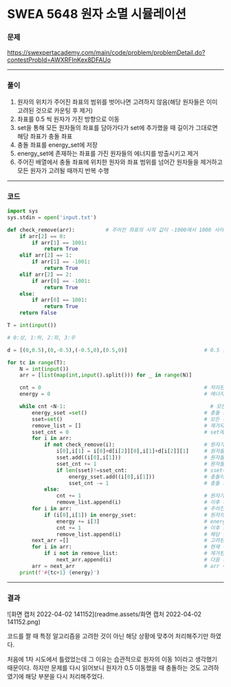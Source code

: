 # SWEA 5648 원자 소멸 시뮬레이션

### 문제 

https://swexpertacademy.com/main/code/problem/problemDetail.do?contestProbId=AWXRFInKex8DFAUo

<hr>



### 풀이

1. 원자의 위치가 주어진 좌표의 범위를 벗어나면 고려하지 않음(해당 원자들은 이미 고려된 것으로 카운팅 후 제거)
2. 좌표를 0.5 씩 원자가 가진 방향으로 이동
3. set을 통해 모든 원자들의 좌표를 담아가다가 set에 추가했을 때 길이가 그대로면 해당 좌표가 충돌 좌표
4. 충돌 좌표를 energy_set에 저장
5. energy_set에 존재하는 좌표를 가진 원자들의 에너지를 방출시키고 제거
6. 주어진 배열에서 충돌 좌표에 위치한 원자와 좌표 범위를 넘어간 원자들을 제거하고 모든 원자가 고려될 때까지 반복 수행

<hr>



### 코드

```python
import sys
sys.stdin = open('input.txt')

def check_remove(arr):          # 주어진 좌표의 시작 값이 -1000에서 1000 사이, 이를 넘어가는 위치에 존재하면 충돌할 수 없음 따라서 해당 좌표를 넘어가면 해당 원자 제거
    if arr[2] == 0:
        if arr[1] == 1001:
            return True
    elif arr[2] == 1:
        if arr[1] == -1001:
            return True
    elif arr[2] == 2:
        if arr[0] == -1001:
            return True
    else:
        if arr[0] == 1001:
            return True
    return False

T = int(input())

# 0:상, 1:하, 2:좌, 3:우

d = [(0,0.5),(0,-0.5),(-0.5,0),(0.5,0)]                         # 0.5 칸씩 움직이도록 설정

for tc in range(T):
    N = int(input())
    arr = [list(map(int,input().split())) for _ in range(N)]

    cnt = 0                                                     # 처리된 원자의 수를 담을 변수 초기화
    energy = 0                                                  # 에너지 방출된 양을 담을 변수 초기화

    while cnt <N-1:                                               # 모든 원자의 수가 고려되면 반복 종료
        energy_sset =set()                                      # 충돌 좌표를 중복 제거해서 담을 set변수 생성
        sset=set()                                              # 모든 좌표를 중복 제거해서 담을 set변수 생성
        remove_list = []                                        # 제거되는 원자의 좌표를 담을 list 생성
        sset_cnt = 0                                            # set에 담은 원자의 수를 세기 위한 변수
        for i in arr:
            if not check_remove(i):                             # 원자가 충돌 가능 범위를 초과하지 않을 떄만 충돌에 대해 조사
                i[0],i[1] = i[0]+d[i[2]][0],i[1]+d[i[2]][1]     # 원자들의 좌표를 0.5씩 해당 방향으로 움직여줌
                sset.add((i[0],i[1]))                           # 원자들의 좌표를 sset이라는 변수에 중복 제거하며 담아줌
                sset_cnt += 1                                   # 원자들이 sset에 담길 때마다 몇 개가 들어갔는지 카운트
                if len(sset)!=sset_cnt:                         # sset에 크기와 들어간 수가 다르다면 이때 충돌이 일어남
                    energy_sset.add((i[0],i[1]))                # 충돌이 일어난 좌표를 energy_sset에 중복 제거하며 추가해줌
                    sset_cnt -= 1                               # 충돌 좌표를 파악했다면 다시 sset_cnt를 -1만큼 감소시킴
            else:
                cnt += 1                                        # 원자가 충돌 가능 범위를 초과했다면 고려한 원자 수를 1만큼 증가
                remove_list.append(i)                           # 이후 제거될 목록에 원자의 정보를 추가해줌
        for i in arr:                                           # 주어진 원자를 순회
            if (i[0],i[1]) in energy_sset:                      # 원자의 좌표가 energy_sset에 들어있다면
                energy += i[3]                                  # energy에 해당 원자의 에너지만큼 더해줌
                cnt += 1                                        # 이후 고려한 원자 수를 1만큼 증가
                remove_list.append(i)                           # 해당 원자는 파괴되었음으로 remove_list에 원자 정보 추가
        next_arr =[]                                            # 고려된 원자들을 제외하고 다시 순회를 돌기위해 아직 고려 가능한 원자들만 담을 리스트 생성
        for i in arr:                                           # 현재 주어진 배열을 순회
            if i not in remove_list:                            # 제거된 원자가 아니라면
                next_arr.append(i)                              # 다음 과정에서 순회할 리스트에 해당 원자 추가
        arr = next_arr                                          # arr 에 새로운 고려 대상들을 추가하고 while 다시 반복
    print(f'#{tc+1} {energy}')
```

<hr>



### 결과

![화면 캡처 2022-04-02 141152](readme.assets/화면 캡처 2022-04-02 141152.png)

코드를 짤 때 특정 알고리즘을 고려한 것이 아닌 해당 상황에 맞추어 처리해주기만 하였다. 

처음에 1차 시도에서 틀렸었는데 그 이유는 습관적으로 원자의 이동 1이라고 생각했기 때문이다. 하지만 문제를 다시 읽어보니 원자가 0.5 이동했을 때 충돌하는 것도 고려하였기에 해당 부분을 다시 처리해주었다. 